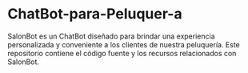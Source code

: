 # ChatBot-para-Peluquer-a
SalonBot es un ChatBot diseñado para brindar una experiencia personalizada y conveniente a los clientes de nuestra peluquería. Este repositorio contiene el código fuente y los recursos relacionados con SalonBot.
